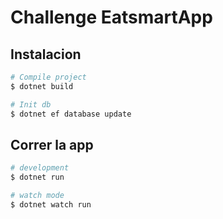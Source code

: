 # Challenge EatsmartApp

## Instalacion

```bash
# Compile project
$ dotnet build

# Init db
$ dotnet ef database update
```

## Correr la app

```bash
# development
$ dotnet run

# watch mode
$ dotnet watch run

```
